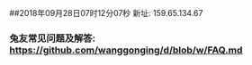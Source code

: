##2018年09月28日07时12分07秒 新址: 159.65.134.67
### 兔友常见问题及解答: https://github.com/wanggonging/d/blob/w/FAQ.md
